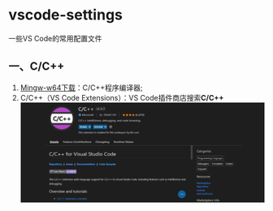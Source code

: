 # vscode-settings
一些VS Code的常用配置文件

## 一、C/C++
1. [Mingw-w64下载](https://www.msys2.org/)：C/C++程序编译器;  
2. C/C++（VS Code Extensions）：VS Code插件商店搜索**C/C++**  
![C/C++ 扩展](./others/Cpp_Extensions.png)  